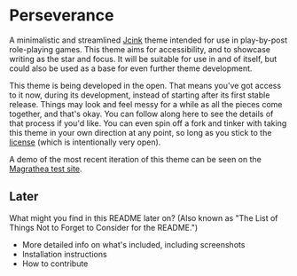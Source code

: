 # Perseverance

A minimalistic and streamlined [Jcink](https://jcink.com) theme intended for use in play-by-post role-playing games. This theme aims for accessibility, and to showcase writing as the star and focus. It will be suitable for use in and of itself, but could also be used as a base for even further theme development.

This theme is being developed in the open. That means you've got access to it now, during its development, instead of starting after its first stable release. Things may look and feel messy for a while as all the pieces come together, and that's okay. You can follow along here to see the details of that process if you'd like. You can even spin off a fork and tinker with taking this theme in your own direction at any point, so long as you stick to the [license](LICENSE) (which is intentionally very open).

A demo of the most recent iteration of this theme can be seen on the [Magrathea test site](https://magratheaguide.jcink.net).

## Later

What might you find in this README later on? (Also known as "The List of Things Not to Forget to Consider for the README.")

-   More detailed info on what's included, including screenshots
-   Installation instructions
-   How to contribute
